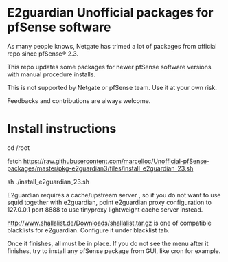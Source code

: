 # E2guardian Unofficial packages for pfSense software

As many people knows, Netgate has trimed a lot of packages from official repo since pfSense® 2.3. 

This repo updates some packages for newer pfSense software versions with manual procedure installs.

This is not supported by Netgate or pfSense team. Use it at your own risk.

Feedbacks and contributions are always welcome.

# Install instructions

cd /root

fetch https://raw.githubusercontent.com/marcelloc/Unofficial-pfSense-packages/master/pkg-e2guardian3/files/install_e2guardian_23.sh

sh ./install_e2guardian_23.sh


E2guardian requires a cache/upstream server , so if you do not want to use squid together with e2guardian, point e2guardian proxy configuration to 127.0.0.1 port 8888 to use tinyproxy lightweight cache server instead.

http://www.shallalist.de/Downloads/shallalist.tar.gz is one of compatible blacklists for e2guardian. Configure it under blacklist tab.

Once it finishes, all must be in place. If you do not see the menu after it finishes, try to install any pfSense package from GUI, like cron for example.
